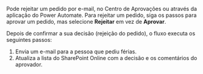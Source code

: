 Pode rejeitar um pedido por e-mail, no Centro de Aprovações ou através da aplicação do Power Automate. Para rejeitar um pedido, siga os passos para aprovar um pedido, mas selecione **Rejeitar** em vez de **Aprovar**.

Depois de confirmar a sua decisão (rejeição do pedido), o fluxo executa os seguintes passos:

1. Envia um e-mail para a pessoa que pediu férias.
2. Atualiza a lista do SharePoint Online com a decisão e os comentários do aprovador.

